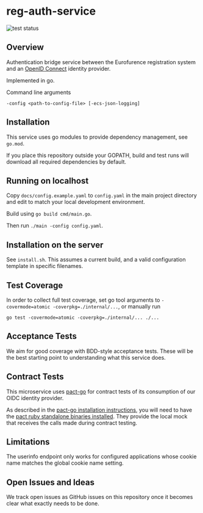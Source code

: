 # reg-auth-service

<img src="https://github.com/eurofurence/reg-auth-service/actions/workflows/go.yml/badge.svg" alt="test status"/>

## Overview

Authentication bridge service between the Eurofurence registration system and an
[OpenID Connect](https://openid.net/developers/specs/) identity provider.

Implemented in go.

Command line arguments
```
-config <path-to-config-file> [-ecs-json-logging]
```

## Installation

This service uses go modules to provide dependency management, see `go.mod`.

If you place this repository outside your GOPATH, build and test runs will download all required
dependencies by default.

## Running on localhost

Copy `docs/config.example.yaml` to `config.yaml` in the main project
directory and edit to match your local development environment.

Build using `go build cmd/main.go`.

Then run `./main -config config.yaml`.

## Installation on the server

See `install.sh`. This assumes a current build, and a valid configuration template in specific filenames.

## Test Coverage

In order to collect full test coverage, set go tool arguments to `-covermode=atomic -coverpkg=./internal/...`,
or manually run
```
go test -covermode=atomic -coverpkg=./internal/... ./...
```

## Acceptance Tests

We aim for good coverage with BDD-style acceptance tests. These will be the
best starting point to understanding what this service does.

## Contract Tests

This microservice uses [pact-go](https://github.com/pact-foundation/pact-go) for contract tests
of its consumption of our OIDC identity provider.

As described in the [pact-go installation instructions](https://github.com/pact-foundation/pact-go#installation),
you will need to have the [pact ruby standalone binaries installed](https://raw.githubusercontent.com/pact-foundation/pact-ruby-standalone/master/install.sh).
They provide the local mock that receives the calls made during contract testing.

## Limitations

The userinfo endpoint only works for configured applications whose cookie name matches the
global cookie name setting.

## Open Issues and Ideas

We track open issues as GitHub issues on this repository once it becomes clear what exactly needs to be done.
